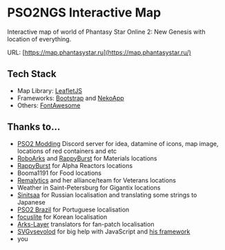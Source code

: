 # PSO2NGS Interactive Map
Interactive map of world of Phantasy Star Online 2: New Genesis with location of everything.

URL: [https://map.phantasystar.ru](https://map.phantasystar.ru/)

## Tech Stack
- Map Library: [LeafletJS](https://leafletjs.com/)
- Frameworks: [Bootstrap](https://getbootstrap.com/) and [NekoApp](https://github.com/nekowebsoftware/nekoapp)
- Others: [FontAwesome](https://fontawesome.com/)

## Thanks to...
* [PSO2 Modding](https://discord.gg/BFr3TA9AM4) Discord server for idea, datamine of icons, map image, locations of red containers and etc
* [RoboArks](https://pso2roboarks.jp/ngs/) and [RappyBurst](https://new-gen.rappy-burst.com) for Materials locations
* [RappyBurst](https://new-gen.rappy-burst.com) for Alpha Reactors locations
* Booma1191 for Food locations
* [Remalytics](https://twitter.com/remalytics) and her alliance/team for Veterans locations
* Weather in Saint-Petersburg for Gigantix locations
* [Sinitsaa](https://twitter.com/SinitsaHikari) for Russian localisation and translating some strings to Japanese
* [PSO2 Brazil](https://pso2brasil.com/) for Portuguese localisation
* [focuslite](https://github.com/focuslite) for Korean localisation
* [Arks-Layer](https://arks-layer.com/) translators for fan-patch localisation
* [SVGvsevolod](https://www.youtube.com/user/vsevolod98subbotkin) for big help with JavaScript and [his framework](https://github.com/nekowebsoftware/nekoapp)
* you